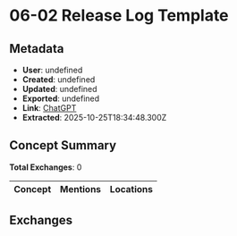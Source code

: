 # **06-02 Release Log Template**

## Metadata

- **User**: undefined
- **Created**: undefined
- **Updated**: undefined
- **Exported**: undefined
- **Link**: [ChatGPT](undefined)
- **Extracted**: 2025-10-25T18:34:48.300Z

## Concept Summary

**Total Exchanges**: 0

| Concept | Mentions | Locations |
|---------|----------|----------|

## Exchanges

